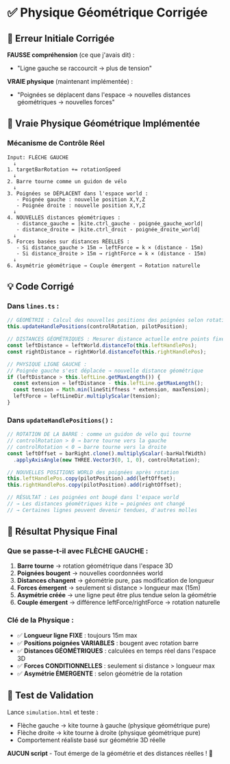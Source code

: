 # ✅ Physique Géométrique Corrigée

## 🚨 Erreur Initiale Corrigée

**FAUSSE compréhension** (ce que j'avais dit) :
- "Ligne gauche se raccourcit → plus de tension"

**VRAIE physique** (maintenant implémentée) :
- "Poignées se déplacent dans l'espace → nouvelles distances géométriques → nouvelles forces"

## 🎯 Vraie Physique Géométrique Implémentée

### Mécanisme de Contrôle Réel

```
Input: FLÈCHE GAUCHE
  ↓
1. targetBarRotation += rotationSpeed
  ↓  
2. Barre tourne comme un guidon de vélo
  ↓
3. Poignées se DÉPLACENT dans l'espace world :
   - Poignée gauche : nouvelle position X,Y,Z
   - Poignée droite : nouvelle position X,Y,Z
  ↓
4. NOUVELLES distances géométriques :
   - distance_gauche = |kite.ctrl_gauche - poignée_gauche_world|
   - distance_droite = |kite.ctrl_droit - poignée_droite_world|
  ↓  
5. Forces basées sur distances RÉELLES :
   - Si distance_gauche > 15m → leftForce = k × (distance - 15m)
   - Si distance_droite > 15m → rightForce = k × (distance - 15m)
  ↓
6. Asymétrie géométrique → Couple émergent → Rotation naturelle
```

## 💡 Code Corrigé

### Dans `lines.ts` :

```typescript
// GÉOMÉTRIE : Calcul des nouvelles positions des poignées selon rotation barre
this.updateHandlePositions(controlRotation, pilotPosition);

// DISTANCES GÉOMÉTRIQUES : Mesurer distance actuelle entre points fixes
const leftDistance = leftWorld.distanceTo(this.leftHandlePos);
const rightDistance = rightWorld.distanceTo(this.rightHandlePos);

// PHYSIQUE LIGNE GAUCHE : 
// Poignée gauche s'est déplacée → nouvelle distance géométrique
if (leftDistance > this.leftLine.getMaxLength()) {
  const extension = leftDistance - this.leftLine.getMaxLength();
  const tension = Math.min(lineStiffness * extension, maxTension);
  leftForce = leftLineDir.multiplyScalar(tension);
}
```

### Dans `updateHandlePositions()` :

```typescript
// ROTATION DE LA BARRE : comme un guidon de vélo qui tourne
// controlRotation > 0 → barre tourne vers la gauche
// controlRotation < 0 → barre tourne vers la droite
const leftOffset = barRight.clone().multiplyScalar(-barHalfWidth)
  .applyAxisAngle(new THREE.Vector3(0, 1, 0), controlRotation);

// NOUVELLES POSITIONS WORLD des poignées après rotation
this.leftHandlePos.copy(pilotPosition).add(leftOffset);
this.rightHandlePos.copy(pilotPosition).add(rightOffset);

// RÉSULTAT : Les poignées ont bougé dans l'espace world
// → Les distances géométriques kite ↔ poignées ont changé
// → Certaines lignes peuvent devenir tendues, d'autres molles
```

## 🎯 Résultat Physique Final

### Que se passe-t-il avec FLÈCHE GAUCHE :

1. **Barre tourne** → rotation géométrique dans l'espace 3D
2. **Poignées bougent** → nouvelles coordonnées world
3. **Distances changent** → géométrie pure, pas modification de longueur
4. **Forces émergent** → seulement si distance > longueur max (15m)
5. **Asymétrie créée** → une ligne peut être plus tendue selon la géométrie
6. **Couple émergent** → différence leftForce/rightForce → rotation naturelle

### Clé de la Physique :

- ✅ **Longueur ligne FIXE** : toujours 15m max
- ✅ **Positions poignées VARIABLES** : bougent avec rotation barre  
- ✅ **Distances GÉOMÉTRIQUES** : calculées en temps réel dans l'espace 3D
- ✅ **Forces CONDITIONNELLES** : seulement si distance > longueur max
- ✅ **Asymétrie ÉMERGENTE** : selon géométrie de la rotation

## 🚀 Test de Validation

Lance `simulation.html` et teste :
- Flèche gauche → kite tourne à gauche (physique géométrique pure)
- Flèche droite → kite tourne à droite (physique géométrique pure)
- Comportement réaliste basé sur géométrie 3D réelle

**AUCUN script** - Tout émerge de la géométrie et des distances réelles ! 🎯